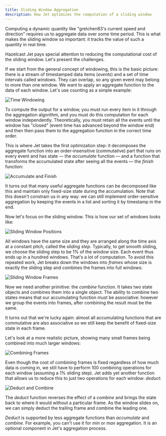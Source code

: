 ```yaml
---
title: Sliding Window Aggregation
description: How Jet optimizes the computation of a sliding window
---
```


Computing a dynamic quantity like "gretchen83's current speed and
direction" requires us to aggregate data over some time period. This is
what makes the sliding window so important: it tracks the value of such
a quantity in real time.

Hazelcast Jet pays special attention to reducing the computational cost
of the sliding window. Let's present the challenges.

If we start from the general concept of windowing, this is the basic
picture: there is a stream of timestamped data items (_events_) and a
set of time intervals called _windows_. They can overlap, so any given
event may belong to more than one window. We want to apply an aggregate
function to the data of each window. Let's use counting as a simple
example:

![Time Windowing](assets/arch-sliding-window-1.svg)

To compute the output for a window, you must run every item in it
through the aggregation algorithm, and you must do this computation for
each window independently. Theoretically, you must retain all the events
until the window has "closed" (event time has advanced beyond the window
end) and then then pass them to the aggregation function in the correct
time order.

This is where Jet takes the first optimization step: it decomposes the
aggregate function into an order-insensitive (commutative) part that
runs on every event and has state &mdash; the _accumulate_ function
&mdash; and a function that transforms the accumulated state after
seeing all the events &mdash; the _finish_ function:

![Accumulate and Finish](assets/arch-sliding-window-2.svg)

It turns out that many useful aggregate functions can be decomposed like
this and maintain only fixed-size state during the accumulation. Note
that this doesn't constrain us in any way: we can still implement
order-sensitive aggregation by keeping the events in a list and sorting
it by timestamp in the end.

Now let's focus on the sliding window. This is how our set of windows
looks like:

![Sliding Window Positions](assets/arch-sliding-window-3.svg)

All windows have the same size and they are arranged along the time axis
at a constant pitch, called the _sliding step_. Typically, to get smooth
sliding, we choose the sliding step to be 1% of the window size. Each
event thus ends up in a hundred windows. That's a lot of computation.
To avoid this repeated work, Jet breaks down the windows into _frames_
whose size is exactly the sliding step and combines the frames into full
windows:

![Sliding Window Frames](assets/arch-sliding-window-4.svg)

Now we need another primitive: the _combine_ function. It takes two
state objects and combines them into a single object. The ability to
combine two states means that our accumulating function must be
associative: however we group the events into frames, after combining
the result must be the same.

It turns out that we're lucky again: almost all accumulating functions
that are commutative are also associative so we still keep the benefit
of fixed-size state in each frame.

Let's look at a more realistic picture, showing many small frames being
combined into much larger windows:

![Combining Frames](assets/arch-sliding-window-5.svg)

Even though the cost of combining frames is fixed regardless of how much
data is coming in, we still have to perform 100 combining operations for
each window (assuming a 1% sliding step). Jet adds yet another function
that allows us to reduce this to just two operations for each window:
_deduct_:

![Deduct and Combine](assets/arch-sliding-window-6.svg)

The _deduct_ function reverses the effect of a _combine_ and brings the
state back to where it would without a particular frame. As the window
slides on, we can simply deduct the trailing frame and combine the
leading one.

_Deduct_ is supported by less aggregate functions than _accumulate_ and
_combine_. For example, you can't use it for _min_ or _max_ aggregation.
It is an optional component in Jet's aggregation process.
